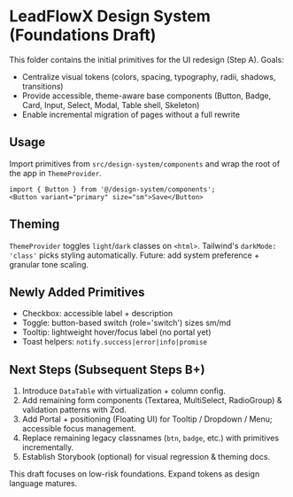# LeadFlowX Design System (Foundations Draft)

This folder contains the initial primitives for the UI redesign (Step A). Goals:
- Centralize visual tokens (colors, spacing, typography, radii, shadows, transitions)
- Provide accessible, theme-aware base components (Button, Badge, Card, Input, Select, Modal, Table shell, Skeleton)
- Enable incremental migration of pages without a full rewrite

## Usage
Import primitives from `src/design-system/components` and wrap the root of the app in `ThemeProvider`.

```tsx
import { Button } from '@/design-system/components';
<Button variant="primary" size="sm">Save</Button>
```

## Theming
`ThemeProvider` toggles `light`/`dark` classes on `<html>`. Tailwind's `darkMode: 'class'` picks styling automatically. Future: add system preference + granular tone scaling.

## Newly Added Primitives
- Checkbox: accessible label + description
- Toggle: button-based switch (role='switch') sizes sm/md
- Tooltip: lightweight hover/focus label (no portal yet)
- Toast helpers: `notify.success|error|info|promise`

## Next Steps (Subsequent Steps B+)
1. Introduce `DataTable` with virtualization + column config.
2. Add remaining form components (Textarea, MultiSelect, RadioGroup) & validation patterns with Zod.
3. Add Portal + positioning (Floating UI) for Tooltip / Dropdown / Menu; accessible focus management.
4. Replace remaining legacy classnames (`btn`, `badge`, etc.) with primitives incrementally.
5. Establish Storybook (optional) for visual regression & theming docs.

This draft focuses on low-risk foundations. Expand tokens as design language matures.
